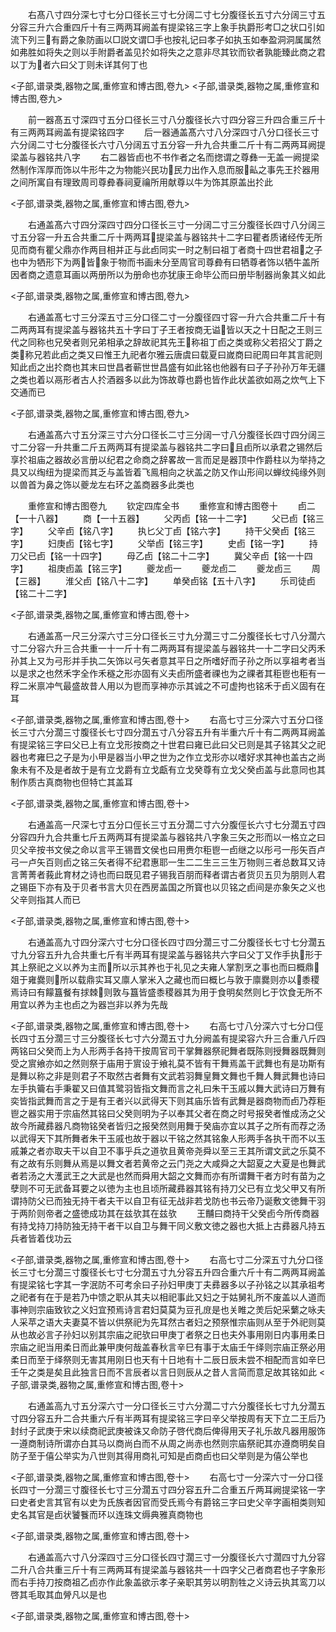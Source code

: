 <!-- { "loadSidebar": true } -->
　　右髙八寸四分深七寸七分口径长三寸七分阔二寸七分腹径长五寸六分阔三寸五分容三升六合重四斤十有三两两耳阙盖有提梁铭三字上象手执爵形考□之状口引如流下列三有爵之象防画以□説文谓□手也按礼记曰孝子如执玉如奉盈洞洞属属然如弗胜如将失之则以手附爵者盖见扵如将失之之意非尽其钦而钦者孰能臻此商之君以丁为者六曰父丁则未详其何丁也








<子部,谱录类,器物之属,重修宣和博古图,卷九>
<子部,谱录类,器物之属,重修宣和博古图,卷九>








　　前一器髙五寸深四寸五分口径长三寸八分腹径长六寸四分容三升四合重三斤十有三两两耳阙盖有提梁铭四字
　　后一器通盖髙六寸八分深四寸八分口径长三寸六分阔二寸七分腹径长六寸八分阔五寸五分容一升九合共重二斤十有二两两耳阙提梁盖与器铭共八字
　　右二器皆卣也不书作者之名而揔谓之尊彝一无盖一阙提梁然制作浑厚而饰以牛形牛之为物能兴民功民力出作入息而服畆之事先王扵器用之间所寓自有理致周司尊彜春祠夏禴所用献尊以牛为饰其原盖出扵此












<子部,谱录类,器物之属,重修宣和博古图,卷九>








　　右通盖髙六寸四分深四寸四分口径长三寸一分阔二寸三分腹径长四寸八分阔三寸五分容一升五合共重二斤十两两耳提梁盖与器铭共十二字曰瞿者质诸经传无所见而商有瞿父鼎亦作两目相并正与此卣同实一时之制曰祖丁者商十四世君祖之子也中为牺形下为两皆象于物而书画未分至周官司尊彜有曰牺尊者饰以牺牛盖所因者商之遗意耳画以两册所以为册命也亦犹康王命毕公而曰册毕制器尚象其义如此















<子部,谱录类,器物之属,重修宣和博古图,卷九>








　　右通盖髙七寸三分深五寸三分口径二寸一分腹径四寸容一升六合共重二斤十有二两两耳有提梁盖与器铭共五十字曰丁子王者按商无谥皆以天之十日配之王则三代之同称也兄癸者则兄弟相承之辞故祀其先王称祖丁卣之类或称父若招父丁爵之类称兄若此卣之类又曰惟王九祀者尔雅云唐虞曰载夏曰嵗商曰祀周曰年其言祀则知此卣之出扵商也其末曰世昌者蕲世世昌盛有如此铭也他器有曰子子孙孙万年无疆之类也着以鬲形者古人扵酒器多以此为饰故尊也爵也皆作此状盖欲如鬲之炊气上下交通而已













<子部,谱录类,器物之属,重修宣和博古图,卷九>








　　右通盖髙六寸五分深三寸六分口径长二寸三分阔一寸八分腹径长四寸四分阔三寸二分容一升共重二斤五两两耳有提梁盖与器铭共二字曰且卣所以承君之锡然后享扵祖庙之器故必言册以纪君之命商之辞畧故一言而足是器顶中作爵柱以为举持之具又以绹纽为提梁而其乏与盖皆着飞鳯相向之状盖之防又作山形间以蝉纹纯缘外则以兽首为鼻之饰以夔龙左右环之盖商器多此类也















　　重修宣和博古图卷九
　　钦定四库全书
　　重修宣和博古图卷十
　　卣二【一十八器】
　　商【一十五器】
　　父丙卣【铭一十二字】
　　父已卣【铭三字】
　　父辛卣【铭八字】
　　执匕父丁卣【铭六字】
　　持干父癸卣【铭三字】
　　妇庚卣【铭七字】
　　父举卣【铭三字】
　　史卣【铭一字】
　　持刀父已卣【铭一十四字】
　　母乙卣【铭二十二字】
　　冀父辛卣【铭一十四字】
　　祖庚卣盖【铭三字】
　　夔龙卣一
　　夔龙卣二
　　夔龙卣三
　　周【三器】
　　淮父卣【铭八十二字】
　　单癸卣铭【五十八字】
　　乐司徒卣【铭二十二字】









<子部,谱录类,器物之属,重修宣和博古图,卷十>








　　右通盖髙一尺三分深六寸三分口径长三寸九分濶三寸二分腹径长七寸八分濶六寸二分容六升三合共重一十一斤十有二两两耳有提梁盖与器铭共一十二字曰父丙禾孙其上又为弓形并手执二矢饰以弓矢者意其平日之所嗜好而子孙之所以享祖考者当以是求之也然禾字全作禾穟之形亦固有义夫卣所盛者祼也为之祼者其秬鬯也秬有一稃二米禀冲气最盛故昔人用以为鬯而享神亦示其诚之不可虚拘也铭禾于卣义固有在耳















<子部,谱录类,器物之属,重修宣和博古图,卷十>
　　右高七寸三分深六寸五分口径长三寸六分濶三寸腹径长七寸四分濶五寸八分容五升有半重六斤十有二两两耳阙盖有提梁铭三字曰父已上有立戈形按商之十世君曰雍已此曰父已则是其子铭其父之祀器也考雍巳之子是为小甲是器当小甲之世为之作立戈形亦以嗜好求其神也盖古之尚象未有不及是者故于是有立戈爵有立戈甗有立戈癸尊有立戈父癸卣盖与此意同也其制作质古真商物也但特亡其盖耳







<子部,谱录类,器物之属,重修宣和博古图,卷十>








　　右通盖高一尺深七寸五分口俓长三寸五分濶二寸六分腹俓长六寸七分濶五寸四分容四升九合共重七斤五两两耳有提梁盖与器铭共八字象三矢之形而以一格立之曰贝父辛按书文侯之命以言平王锡晋文侯也曰用赉尔秬鬯一卣继之以彤弓一彤矢百卢弓一卢矢百则卣之铭三矢者得不纪君惠耶一生二二生三三生万物则三者总数耳又诗言菁菁者莪此育材之诗也而曰既见君子锡我百朋而释者谓古者货贝五贝为朋则人君之锡臣下亦有及于贝者书言大贝在西房盖国之所寳也以贝铭之卣间是亦象矢之义也父辛则指其人而已













<子部,谱录类,器物之属,重修宣和博古图,卷十>








　　右通盖高九寸四分深六寸七分口径长四寸四分濶三寸二分腹径长七寸七分濶五寸九分容五升九合共重七斤有半两耳有提梁盖与器铭共六字曰父丁又作手执形于其上祭祀之义以养为主而所以示其养也于礼见之夫雍人掌割烹之事也而曰概鼎爼于雍爨则所以载鼎实耳又廪人掌米入之藏也而曰概匕与敦于廪爨则亦以黍稷焉诗曰有饛簋餐有捄棘则敦与簋皆盛黍稷器其为用于食明矣然则匕于饮食无所不用宜以养为主也卣之为器岂非以养为先哉














<子部,谱录类,器物之属,重修宣和博古图,卷十>
　　右高七寸八分深六寸七分口俓长四寸五分濶三寸三分腹径长七寸六分濶五寸九分阙盖有提梁容六升三合重八斤四两铭曰父癸而上为人形两手各持干按周官司干掌舞器祭祀舞者既陈则授舞器既舞则受之賔飨亦如之然则祭于庙用于賔设于飨礼莫不皆有干舞焉盖干武舞也有是功斯有是舞以称之非是则君子不取然古者舞有文武若羽舞皇舞文舞也千舞人舞武舞也诗曰左手执籥右手秉翟又曰值其鹭羽皆指文舞而言之礼曰朱干玉戚以舞大武诗曰万舞有奕皆指武舞而言之于是有王者兴以武得天下则其庙乐皆有武舞是器商物而卣乃荐秬鬯之器实用于宗庙然其铭曰父癸则明为子以奉其父者在商之时号报癸者惟成汤之父故今所藏彞器凡商物铭癸者皆归之报癸然则用舞于癸庙亦宜以其子之所有而荐之汤以武得天下其所舞者朱干玉戚也故于器以干铭之然其铭象人形两手各执干而不以玉戚兼之者亦取夫干以自卫不事乎兵之道欤且黄帝尧舜以至三王其所谓文武之乐莫不有之故有乐则舞从焉是以舞文者若黄帝之云门尧之大咸舜之大韶夏之大夏是也舞武者若汤之大濩武王之大武是也然而舜用大韶之文舞而亦有所谓舞干者方时有苗为之孽则不可无武备耳要之以徳为主也且顷所藏彞器其铭有持刀父已有立戈父甲又有所谓持防父已而独无持干者夫干以自卫有征无战非若戈防也书云帝乃诞敷文徳舞干羽于两阶则帝者之盛徳成功其在兹欤其在兹欤
　　王黼曰商持干父癸卣今所传商器有持戈持刀持防独无持干者干以自卫与舞干同义敷文徳之器也大抵上古彞器凡持五兵者皆着伐功云



<子部,谱录类,器物之属,重修宣和博古图,卷十>
　　右高七寸二分深五寸九分口径长三寸七分濶三寸腹径长七寸七分濶五寸九分容五升四合重六斤十有二两两耳阙盖有提梁铭七字其一字泯防不可考余曰子孙妇甲庚丁夫彞器多以子孙铭之以其承祖考之祀者有在于是若乃中馈之职从其夫以相祀事此又妇之于姑舅礼所不废盖以人道而事神则宗庙致钦之义妇宜预焉诗言君妇莫莫为豆孔庻是也关睢之羙后妃采蘩之咏夫人采苹之语大夫妻莫不皆以供祭祀为先耳然古者妇之预祭惟宗庙则从至于外祀则莫从也故必言子孙妇以别其宗庙之祀欤曰甲庚丁者祭之日也夫外事用刚日内事用柔日宗庙之祀当用柔日而此兼甲庚何哉盖春秋言辛巳有事于太庙壬午绎则宗庙正祭必用柔日而至于绎祭则无害其用刚日也天有十日地有十二辰日辰未尝不相配而言如辛巳壬午之类是矣且此独言日而不言辰者以言日则辰从之昔人言简而意足故其铭如此
<子部,谱录类,器物之属,重修宣和博古图,卷十>








　　右通盖高九寸五分深六寸一分口径长三寸六分濶二寸六分腹径长七寸九分濶五寸四分容五升二合共重六斤有半两耳有提梁铭三字曰辛父举按周有天下立二王后乃封纣子武庚于宋以续商祀武庚被诛又命防子啓代商后俾得用天子礼乐故凡器用服饰一遵商制诗所谓亦白其马以商尚白而不从周之尚赤也然则宗庙祭祀其亦遵商明矣自防子至于僖公举实为八世则其得用商礼可知是卣商卣也曰父举则是为僖公举也















<子部,谱录类,器物之属,重修宣和博古图,卷十>
　　右高七寸一分深六寸一分口径长四寸一分濶三寸腹径长七寸三分濶五寸四分容五升二合重五斤两耳阙提梁铭一字曰史者史言其官有以史为氏族者因官而受氏焉今有爵铭三字曰史父辛字画相类则知史名其官是卣状饕餮而环以连珠文缛典雅真商物也










<子部,谱录类,器物之属,重修宣和博古图,卷十>








　　右通盖高六寸八分深四寸三分口径长四寸濶三寸一分腹径长六寸濶四寸九分容二升八合共重三斤十有三两两耳有提梁盖与器铭共一十四字父己者商君也子字象形而右手持刀按商祖乙卣亦作此象盖欲示孝子亲职其劳以明割牲之义诗云执其鸾刀以啓其毛取其血膋凡以是也


<子部,谱录类,器物之属,重修宣和博古图,卷十>








